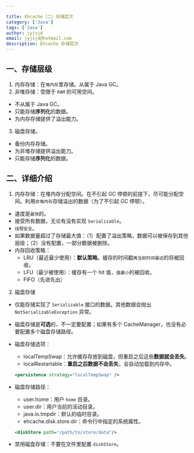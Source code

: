 ```yaml
---

title: Ehcache（二）存储层次
category: ['Java']
tags: ['Java']
author: jyjsjd
email: jyjsjd@hotmail.com
description: Ehcache 存储层次
---
```


## 一、存储层级
1. 内存存储：在`堆内存`里存储。从属于 Java GC。
2. 非堆存储：受限于 `RAM` 的可用空间。
  * 不从属于 Java GC。
  * 只能存储**序列化**的数据。
  * 为内存存储提供了溢出能力。
3. 磁盘存储。
  * 备份内存存储。
  * 为非堆存储提供溢出能力。
  * 只能存储**序列化**的数据。

## 二、详细介绍
1. 内存存储：在堆内存分配空间。在不引起 GC 停顿的前提下，尽可能分配空间。利用`非堆内存`存储溢出的数据（为了不引起 GC 停顿）。
* 速度是`最快`的。
* 接受所有数据，无论有没有实现 `Serializable`。
* `线程安全`。
* 如果数据量超过了存储最大值：（1）配置了溢出策略，数据可以被保存到其他层级；（2）没有配置，一部分数据被删除。
* 内存回收策略：
  - LRU（最近最少使用）：**默认策略**。缓存的时间戳`离当前时间最远`的将被回收。
  - LFU（最少被使用）：缓存有一个 hit 值，`值最小`的被回收。
  - FIFO（先进先出）

2. 磁盘存储
* 仅能存储实现了 `Serializable` 接口的数据。其他数据会抛出 `NotSerializableException` 异常。
* 磁盘存储是**可选**的，不一定要配置；如果有多个 CacheManager，也没有必要配置多个磁盘存储路径。
* 磁盘存储选项：
  - localTempSwap：允许缓存存放到磁盘，但重启之后这些**数据就会丢失**。
  - localRestartable：**重启之后数据不会丢失**，会自动加载到内存中。

  ```xml
  <persistence strategy="localTempSwap" />
  ```

* 磁盘存储路径：
  - user.home：用户 `home` 目录。
  - user.dir：用户当前的活动目录。
  - java.io.tmpdir：默认的临时目录。
  - ehcache.disk.store.dir：命令行中指定的系统属性。

  ```xml
  <diskStore path="/path/to/store/data"/>
  ```

* 禁用磁盘存储：不要在文件里配置 `diskStore`。
